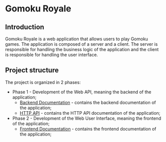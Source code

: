 # Gomoku Royale

## Introduction

Gomoku Royale is a web application that allows users to play Gomoku games. The application is composed of a server and a client. The server is responsible for handling the business logic of the application and the client is responsible for handling the user interface.

## Project structure

The project is organized in 2 phases:

- Phase 1 - Development of the Web API, meaning the backend of the application;
  - [Backend Documentation](./docs/Gomoku-Backend-Doc.md) - contains the backend documentation of the application;
  - [HTTP API](./docs/Gomoku-Api-doc.md) - contains the HTTP API documentation of the application;
- Phase 2 - Development of the Web User Interface, meaning the frontend of the application;
  - [Frontend Documentation](./code/js/README.md) - contains the frontend documentation of the application;
